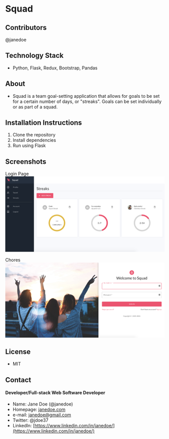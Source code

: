 # Squad

## Contributors

@janedoe

## Technology Stack

- Python, Flask, Redux, Bootstrap, Pandas

## About

- Squad is a team goal-setting application that allows for goals to be set for a certain number of days, or "streaks". Goals can be set individually or as part of a squad.

## Installation Instructions

1. Clone the repository
2. Install dependencies
3. Run using Flask

## Screenshots

Login Page
![shot4](./assets/shot1.png)

Chores
![shot1](./assets/shot2.png)

## License

- MIT

## Contact

#### Developer/Full-stack Web Software Developer

- Name: Jane Doe (@janedoe)
- Homepage: [janedoe.com](https://janedoe.com)
- e-mail: janedoe@gmail.com
- Twitter: @jdoe37
- LinkedIn: [https://www.linkedin.com/in/janedoe/](https://www.linkedin.com/in/janedoe/)
